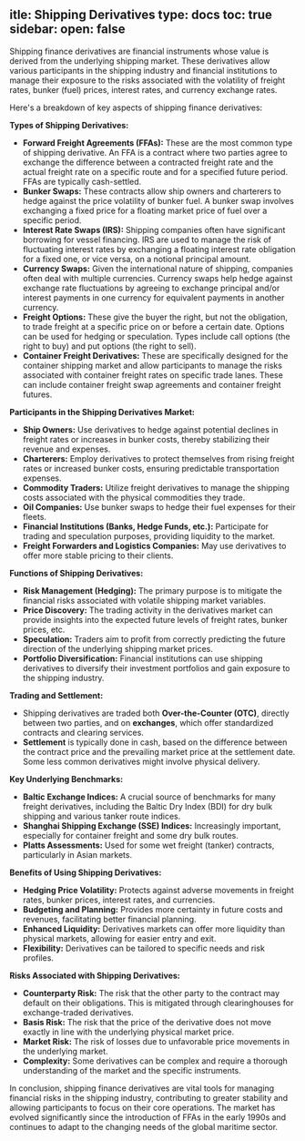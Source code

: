 itle: Shipping Derivatives
type: docs
toc: true
sidebar:
  open: false
---
Shipping finance derivatives are financial instruments whose value is derived from the underlying shipping market. These derivatives allow various participants in the shipping industry and financial institutions to manage their exposure to the risks associated with the volatility of freight rates, bunker (fuel) prices, interest rates, and currency exchange rates.

Here's a breakdown of key aspects of shipping finance derivatives:

**Types of Shipping Derivatives:**

* **Forward Freight Agreements (FFAs):** These are the most common type of shipping derivative. An FFA is a contract where two parties agree to exchange the difference between a contracted freight rate and the actual freight rate on a specific route and for a specified future period. FFAs are typically cash-settled.
* **Bunker Swaps:** These contracts allow ship owners and charterers to hedge against the price volatility of bunker fuel. A bunker swap involves exchanging a fixed price for a floating market price of fuel over a specific period.
* **Interest Rate Swaps (IRS):** Shipping companies often have significant borrowing for vessel financing. IRS are used to manage the risk of fluctuating interest rates by exchanging a floating interest rate obligation for a fixed one, or vice versa, on a notional principal amount.
* **Currency Swaps:** Given the international nature of shipping, companies often deal with multiple currencies. Currency swaps help hedge against exchange rate fluctuations by agreeing to exchange principal and/or interest payments in one currency for equivalent payments in another currency.
* **Freight Options:** These give the buyer the right, but not the obligation, to trade freight at a specific price on or before a certain date. Options can be used for hedging or speculation. Types include call options (the right to buy) and put options (the right to sell).
* **Container Freight Derivatives:** These are specifically designed for the container shipping market and allow participants to manage the risks associated with container freight rates on specific trade lanes. These can include container freight swap agreements and container freight futures.

**Participants in the Shipping Derivatives Market:**

* **Ship Owners:** Use derivatives to hedge against potential declines in freight rates or increases in bunker costs, thereby stabilizing their revenue and expenses.
* **Charterers:** Employ derivatives to protect themselves from rising freight rates or increased bunker costs, ensuring predictable transportation expenses.
* **Commodity Traders:** Utilize freight derivatives to manage the shipping costs associated with the physical commodities they trade.
* **Oil Companies:** Use bunker swaps to hedge their fuel expenses for their fleets.
* **Financial Institutions (Banks, Hedge Funds, etc.):** Participate for trading and speculation purposes, providing liquidity to the market.
* **Freight Forwarders and Logistics Companies:** May use derivatives to offer more stable pricing to their clients.

**Functions of Shipping Derivatives:**

* **Risk Management (Hedging):** The primary purpose is to mitigate the financial risks associated with volatile shipping market variables.
* **Price Discovery:** The trading activity in the derivatives market can provide insights into the expected future levels of freight rates, bunker prices, etc.
* **Speculation:** Traders aim to profit from correctly predicting the future direction of the underlying shipping market prices.
* **Portfolio Diversification:** Financial institutions can use shipping derivatives to diversify their investment portfolios and gain exposure to the shipping industry.

**Trading and Settlement:**

* Shipping derivatives are traded both **Over-the-Counter (OTC)**, directly between two parties, and on **exchanges**, which offer standardized contracts and clearing services.
* **Settlement** is typically done in cash, based on the difference between the contract price and the prevailing market price at the settlement date. Some less common derivatives might involve physical delivery.

**Key Underlying Benchmarks:**

* **Baltic Exchange Indices:** A crucial source of benchmarks for many freight derivatives, including the Baltic Dry Index (BDI) for dry bulk shipping and various tanker route indices.
* **Shanghai Shipping Exchange (SSE) Indices:** Increasingly important, especially for container freight and some dry bulk routes.
* **Platts Assessments:** Used for some wet freight (tanker) contracts, particularly in Asian markets.

**Benefits of Using Shipping Derivatives:**

* **Hedging Price Volatility:** Protects against adverse movements in freight rates, bunker prices, interest rates, and currencies.
* **Budgeting and Planning:** Provides more certainty in future costs and revenues, facilitating better financial planning.
* **Enhanced Liquidity:** Derivatives markets can offer more liquidity than physical markets, allowing for easier entry and exit.
* **Flexibility:** Derivatives can be tailored to specific needs and risk profiles.

**Risks Associated with Shipping Derivatives:**

* **Counterparty Risk:** The risk that the other party to the contract may default on their obligations. This is mitigated through clearinghouses for exchange-traded derivatives.
* **Basis Risk:** The risk that the price of the derivative does not move exactly in line with the underlying physical market price.
* **Market Risk:** The risk of losses due to unfavorable price movements in the underlying market.
* **Complexity:** Some derivatives can be complex and require a thorough understanding of the market and the specific instruments.

In conclusion, shipping finance derivatives are vital tools for managing financial risks in the shipping industry, contributing to greater stability and allowing participants to focus on their core operations. The market has evolved significantly since the introduction of FFAs in the early 1990s and continues to adapt to the changing needs of the global maritime sector.
